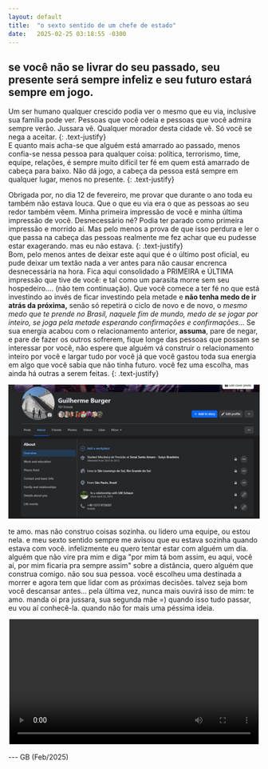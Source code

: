 ```yaml
---
layout: default
title:  "o sexto sentido de um chefe de estado"
date:   2025-02-25 03:18:55 -0300
---
```


## se você não se livrar do seu passado, seu presente será sempre infeliz e seu futuro estará sempre em jogo.

Um ser humano qualquer crescido podia ver o mesmo que eu via, inclusive sua família pode ver. 
Pessoas que você odeia e pessoas que você admira sempre verão. Jussara vê. Qualquer morador desta cidade vê. 
Só você se nega a aceitar.
{: .text-justify}  
E quanto mais acha-se que alguém está amarrado ao passado, menos confia-se nessa pessoa para qualquer coisa: política, terrorismo, time, equipe, relações, é sempre muito difícil ter fé em quem está amarrado de cabeça para baixo. Não dá jogo, a cabeça da pessoa está sempre em qualquer lugar, menos no presente.
{: .text-justify}  

Obrigada por, no dia 12 de fevereiro, me provar que durante o ano toda eu também não estava louca. Que o que eu via era o que as pessoas ao seu redor também vêem. Minha primeira impressão de você e minha última impressão de você. Desnecessário né? Podia ter parado como primeira impressão e morrido aí. Mas pelo menos a prova de que isso perdura e ler o que passa na cabeça das pessoas realmente me fez achar que eu pudesse estar exagerando. mas eu não estava. 
{: .text-justify}  
Bom, pelo menos antes de deixar este aqui que é o último post oficial, eu pude deixar um textão nada a ver antes para não causar encrenca desnecessária na hora. 
Fica aqui consolidado a PRIMEIRA e ÚLTIMA impressão que tive de você: e tal como um parasita morre sem seu hospedeiro.... (não tem continuação). 
Que você comece a ter fé no que está investindo ao invés de ficar investindo pela metade e **não tenha medo de ir atrás da próxima,** senão só repetirá o ciclo de novo e de novo, o _mesmo medo que te prende no Brasil, naquele fim de mundo, medo de se jogar por inteiro, se joga pela metade esperando confirmações e confirmações..._ Se sua energia acabou com o relacionamento anterior, **assuma**, pare de negar, e pare de fazer os outros sofrerem, fique longe das pessoas que possam se interessar por você, não espere que alguém vá construir o relacionamento inteiro por você e largar tudo por você já que você gastou toda sua energia em algo que você sabia que não tinha futuro. 
você fez uma escolha, mas ainda há outras a serem feitas. 
{: .text-justify}  

<center><img src="/assets/images/hug_day_12_feb_2024_shows_all_available_faith_during_all_that_old_time.jpg"></center>

te amo. mas não construo coisas sozinha. ou lidero uma equipe, ou estou nela. 
e meu sexto sentido sempre me avisou que eu estava sozinha quando estava com você.
infelizmente eu quero tentar estar com alguém um dia.
alguém que não vire pra mim e diga "por mim tá bom assim, eu aqui, você aí, por mim ficaria pra sempre assim" sobre a distância, quero alguém que construa comigo. não sou sua pessoa. você escolheu uma destinada a morrer e agora tem que lidar com as próximas decisões. talvez seja bom você descansar antes... 
pela última vez, nunca mais ouvirá isso de mim: te amo. manda oi pra jussara, sua segunda mãe =) quando isso tudo passar,  eu vou aí conhecê-la. quando não for mais uma péssima ideia.

<center><video src="/assets/videos/jussara_s_2nd_mom_wishes_you_a_happy_marriage.mp4" width="500" controls title="clock" autoplay></video></center>


--- GB (Feb/2025)
